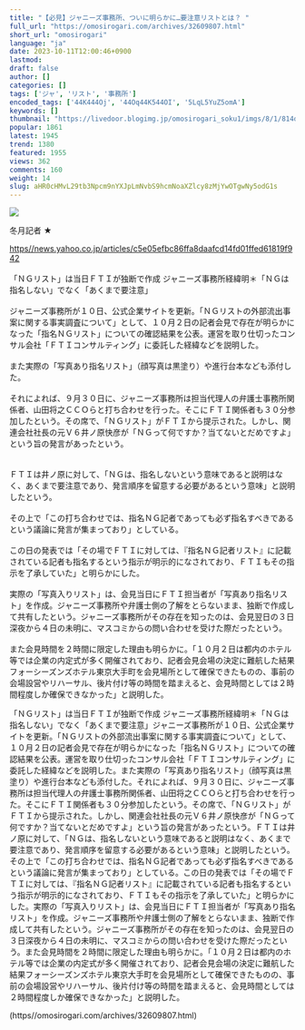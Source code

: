 ```yaml
---
title: "【必見】ジャニーズ事務所、ついに明らかに…要注意リストとは？ "
full_url: "https://omosirogari.com/archives/32609807.html"
short_url: "omosirogari"
language: "ja"
date: 2023-10-11T12:00:46+0900
lastmod: 
draft: false
author: []
categories: []
tags: ['ジャ', 'リスト', '事務所']
encoded_tags: ['44K444Oj', '44Oq44K544OI', '5LqL5YuZ5omA']
keywords: []
thumbnail: "https://livedoor.blogimg.jp/omosirogari_soku1/imgs/8/1/814d6ff7.jpg"
popular: 1861
latest: 1945
trend: 1380
featured: 1955
views: 362
comments: 160
weight: 14
slug: aHR0cHMvL29tb3Npcm9nYXJpLmNvbS9hcmNoaXZlcy8zMjYwOTgwNy5odG1s
---
```


![](https://livedoor.blogimg.jp/omosirogari_soku1/imgs/8/1/814d6ff7.jpg)

<div><p>冬月記者 ★ </p><a target='_blank' href='https//news.yahoo.co.jp/articles/c5e05efbc86ffa8daafcd14fd01ffed61819f942'>https//news.yahoo.co.jp/articles/c5e05efbc86ffa8daafcd14fd01ffed61819f942</a> <br> <br> 「ＮＧリスト」は当日ＦＴＩが独断で作成 ジャニーズ事務所経緯明＊「ＮＧは指名しない」でなく「あくまで要注意」 <br> <br> ジャニーズ事務所が１０日、公式企業サイトを更新。「ＮＧリストの外部流出事案に関する事実調査について」として、１０月２日の記者会見で存在が明らかになった「指名ＮＧリスト」についての確認結果を公表。運営を取り仕切ったコンサル会社「ＦＴＩコンサルティング」に委託した経緯などを説明した。 <br> <br> また実際の「写真あり指名リスト」（顔写真は黒塗り）や進行台本なども添付した。 <br> <br> それによれば、９月３０日に、ジャニーズ事務所は担当代理人の弁護士事務所関係者、山田将之ＣＣＯらと打ち合わせを行った。そこにＦＴＩ関係者も３０分参加したという。その席で、「ＮＧリスト」がＦＴＩから提示された。しかし、関連会社社長の元Ｖ６井ノ原快彦が「ＮＧって何ですか？当てないとだめですよ」という旨の発言があったという。 <br> <br> <br> ＦＴＩは井ノ原に対して、「ＮＧは、指名しないという意味であると説明はなく、あくまで要注意であり、発言順序を留意する必要があるという意味」と説明したという。 <br> <br> その上で「この打ち合わせでは、指名ＮＧ記者であっても必ず指名すべきであるという議論に発言が集まっており」としている。 <br> <br> この日の発表では「その場でＦＴＩに対しては、『指名ＮＧ記者リスト』に記載されている記者も指名するという指示が明示的になされており、ＦＴＩもその指示を了承していた」と明らかにした。 <br> <br> 実際の「写真入りリスト」は、会見当日にＦＴＩ担当者が「写真あり指名リスト」を作成。ジャニーズ事務所や弁護士側の了解をとらないまま、独断で作成して共有したという。ジャニーズ事務所がその存在を知ったのは、会見翌日の３日深夜から４日の未明に、マスコミからの問い合わせを受けた際だったという。 <br> <br> また会見時間を２時間に限定した理由も明らかに。「１０月２日は都内のホテル等では企業の内定式が多く開催されており、記者会見会場の決定に難航した結果フォーシーズンズホテル東京大手町を会見場所として確保できたものの、事前の会場設営やリハーサル、後片付け等の時間を踏まえると、会見時間としては２時間程度しか確保できなかった」と説明した。 <p>「ＮＧリスト」は当日ＦＴＩが独断で作成 ジャニーズ事務所経緯明＊「ＮＧは指名しない」でなく「あくまで要注意」ジャニーズ事務所が１０日、公式企業サイトを更新。「ＮＧリストの外部流出事案に関する事実調査について」として、１０月２日の記者会見で存在が明らかになった「指名ＮＧリスト」についての確認結果を公表。運営を取り仕切ったコンサル会社「ＦＴＩコンサルティング」に委託した経緯などを説明した。また実際の「写真あり指名リスト」（顔写真は黒塗り）や進行台本なども添付した。それによれば、９月３０日に、ジャニーズ事務所は担当代理人の弁護士事務所関係者、山田将之ＣＣＯらと打ち合わせを行った。そこにＦＴＩ関係者も３０分参加したという。その席で、「ＮＧリスト」がＦＴＩから提示された。しかし、関連会社社長の元Ｖ６井ノ原快彦が「ＮＧって何ですか？当てないとだめですよ」という旨の発言があったという。ＦＴＩは井ノ原に対して、「ＮＧは、指名しないという意味であると説明はなく、あくまで要注意であり、発言順序を留意する必要があるという意味」と説明したという。その上で「この打ち合わせでは、指名ＮＧ記者であっても必ず指名すべきであるという議論に発言が集まっており」としている。この日の発表では「その場でＦＴＩに対しては、『指名ＮＧ記者リスト』に記載されている記者も指名するという指示が明示的になされており、ＦＴＩもその指示を了承していた」と明らかにした。実際の「写真入りリスト」は、会見当日にＦＴＩ担当者が「写真あり指名リスト」を作成。ジャニーズ事務所や弁護士側の了解をとらないまま、独断で作成して共有したという。ジャニーズ事務所がその存在を知ったのは、会見翌日の３日深夜から４日の未明に、マスコミからの問い合わせを受けた際だったという。また会見時間を２時間に限定した理由も明らかに。「１０月２日は都内のホテル等では企業の内定式が多く開催されており、記者会見会場の決定に難航した結果フォーシーズンズホテル東京大手町を会見場所として確保できたものの、事前の会場設営やリハーサル、後片付け等の時間を踏まえると、会見時間としては２時間程度しか確保できなかった」と説明した。</p></div>

(https//omosirogari.com/archives/32609807.html)
